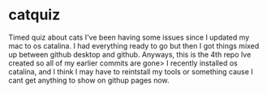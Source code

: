 # catquiz
Timed quiz about cats
I've been having some issues since I updated my mac to os catalina. I had everything ready to go but then I got things mixed up between github desktop and github. Anyways, this is the 4th repo Ive created so all of my earlier commits are gone>
I recently installed os catalina, and I think I may have to reintstall my tools or something cause I cant get anything to show on githup pages now.

